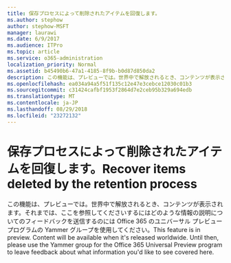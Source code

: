 ```yaml
---
title: 保存プロセスによって削除されたアイテムを回復します。
ms.author: stephow
author: stephow-MSFT
manager: laurawi
ms.date: 6/9/2017
ms.audience: ITPro
ms.topic: article
ms.service: o365-administration
localization_priority: Normal
ms.assetid: b45490b6-47a1-4185-8f9b-b0d87d850da2
description: この機能は、プレビューでは。世界中で解放されるとき、コンテンツが表示されます。それまでは、ここを参照してくださいするにはどのような情報の説明についてのフィードバックを送信するのには Office 365 のユニバーサル プレビュー プログラムの Yammer グループを使用してください。
ms.openlocfilehash: ea034a94a5f51f135c12e47e3cebce12030c01b3
ms.sourcegitcommit: c31424cafbf1953f2864d7e2ceb95b329a694edb
ms.translationtype: MT
ms.contentlocale: ja-JP
ms.lasthandoff: 08/29/2018
ms.locfileid: "23272132"
---
```

# <a name="recover-items-deleted-by-the-retention-process"></a><span data-ttu-id="9926a-105">保存プロセスによって削除されたアイテムを回復します。</span><span class="sxs-lookup"><span data-stu-id="9926a-105">Recover items deleted by the retention process</span></span>

<span data-ttu-id="9926a-p102">この機能は、プレビューでは。世界中で解放されるとき、コンテンツが表示されます。それまでは、ここを参照してくださいするにはどのような情報の説明についてのフィードバックを送信するのには Office 365 のユニバーサル プレビュー プログラムの Yammer グループを使用してください。</span><span class="sxs-lookup"><span data-stu-id="9926a-p102">This feature is in preview. Content will be available when it's released worldwide. Until then, please use the Yammer group for the Office 365 Universal Preview program to leave feedback about what information you'd like to see covered here.</span></span>
  

